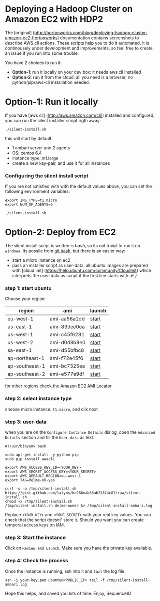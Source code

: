# Deploying a Hadoop Cluster on Amazon EC2 with HDP2

The [original] (http://hortonworks.com/blog/deploying-hadoop-cluster-amazon-ec2-hortonworks) documentation contains screenshots to describe AWS cli actions. These scripts help you to do it automated. It is continousely under development and improvements, so feel free to create an issue if you run into some trouble.

You have 2 choices to run it:

- **Option-1**: run it locally on your dev box: it needs aws cli installed
- **Option-2**: run it from the cloud: all you need is a browser, no python/pip/aws-cli installation needed.

# Option-1: Run it locally

If you have [aws cli] (http://aws.amazon.com/cli/) installed and configured, you can run the silent installer script rigth away:

```
./silent-install.sh
```

this will start by default:

- 1 ambari server and 2 agents
- OS: centos 6.4 
- Instance type: m1.large
- create a new key-pair, and use it for all instances

### Configuring the silent install script

If you are not satisfied with with the default values above, you can set the following environment variables:

```
export INS_TYPE=t1.micro
export NUM_OF_AGENTS=6

./silent-install.sh
```

# Option-2: Deploy from EC2

The silent install script is written is *bash*, so its not trivial to run it on `windows`. Its possile from [git bash](http://msysgit.github.io/), but there is an easier way:

* start a micro instance on ec2
* pass an installer script as user-data. all ubuntu images are prepared with [cloud init] (https://help.ubuntu.com/community/CloudInit) which interprets the user-data as script if the first line starts with: `#!/`

### step 1: start ubuntu
Choose your region:

| region | ami | launch |
| --- | --- | --- |
| eu-west-1 | ami-aa56a1dd | [start](https://console.aws.amazon.com/ec2/home?region=eu-west-1#launchAmi=ami-aa56a1dd) |
| us-east-1 | ami-83dee0ea | [start](https://console.aws.amazon.com/ec2/home?region=eu-west-1#launchAmi=ami-83dee0ea) |
| us-west-1 | ami-c45f6281 | [start](https://console.aws.amazon.com/ec2/home?region=eu-west-1#launchAmi=ami-c45f6281) |
| us-west-2 | ami-d0d8b8e0 | [start](https://console.aws.amazon.com/ec2/home?region=eu-west-1#launchAmi=ami-d0d8b8e0) |
| sa-east-1 | ami-d55bfbc8 | [start](https://console.aws.amazon.com/ec2/home?region=eu-west-1#launchAmi=ami-d55bfbc8) |
| ap-northeast-1 | ami-f72e45f6 | [start](https://console.aws.amazon.com/ec2/home?region=eu-west-1#launchAmi=ami-f72e45f6) |
| ap-southeast-1 | ami-bc7325ee | [start](https://console.aws.amazon.com/ec2/home?region=eu-west-1#launchAmi=ami-bc7325ee) |
| ap-southeast-2 | ami-e577e9df | [start](https://console.aws.amazon.com/ec2/home?region=eu-west-1#launchAmi=ami-e577e9df) |

for other regions check the [Amazon EC2 AMI Locator](http://cloud-images.ubuntu.com/locator/ec2/)

### step 2: select instance type
 
choose micro instance: `t1.micro`, and clik next

### step 3: user-data

when you are on the `Configure Instance Details` dialog, open the `Advanced Details` section and fill the `User data` as text:

```
#!/usr/bin/env bash

sudo apt-get install -y python-pip
sudo pip install awscli

export AWS_ACCESS_KEY_ID=<YOUR_KEY>
export AWS_SECRET_ACCESS_KEY=<YOUR_SECRET>
export AWS_DEFAULT_REGION=eu-west-1
export TAG=delme-ok-yes

curl -s -o /tmp/silent-install.sh https://gist.github.com/lalyos/bc986eab38ab72874c87/raw/silent-install.sh
chmod +x /tmp/silent-install.sh
/tmp/silent-install.sh delme-owner &> /tmp/silent-install-ambari.log
```

Replace `<YOUR_KEY>` and `<YOUR_SECRET>` with your real key values. You can check that the script doesnt' store it. Should you want you can create temporal access keys on IAM.

### step 3: Start the instance

Click on `Review and Launch`. Make sure you have the private key available.

### step 4: Check the process

Once the instance is running, ssh into it and `tail` the log file.

```
ssh -i your-key.pem ubuntu@<PUBLIC_IP> tail -f /tmp/silent-install-ambari.log
```

Hope this helps, and saved you lots of time.
Enjoy,
SequenceIQ
